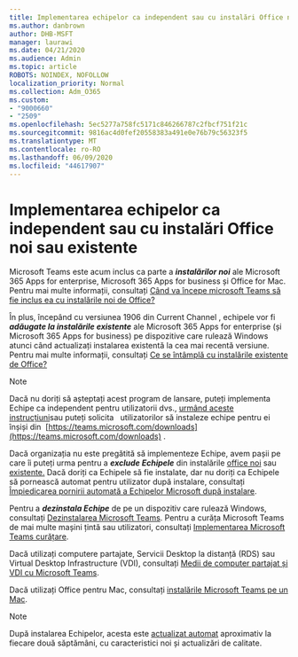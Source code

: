 ```yaml
---
title: Implementarea echipelor ca independent sau cu instalări Office noi sau existente
ms.author: danbrown
author: DHB-MSFT
manager: laurawi
ms.date: 04/21/2020
ms.audience: Admin
ms.topic: article
ROBOTS: NOINDEX, NOFOLLOW
localization_priority: Normal
ms.collection: Adm_O365
ms.custom:
- "9000660"
- "2509"
ms.openlocfilehash: 5ec5277a758fc5171c846266787c2fbcf751f21c
ms.sourcegitcommit: 9816ac4d0fef20558383a491e0e76b79c56323f5
ms.translationtype: MT
ms.contentlocale: ro-RO
ms.lasthandoff: 06/09/2020
ms.locfileid: "44617907"
---
```

# <a name="deploying-teams-as-standalone-or-with-new-or-existing-office-installations"></a>Implementarea echipelor ca independent sau cu instalări Office noi sau existente

Microsoft Teams este acum inclus ca parte a ***instalărilor noi*** ale Microsoft 365 Apps for enterprise, Microsoft 365 Apps for business și Office for Mac. Pentru mai multe informații, consultați [Când va începe microsoft Teams să fie inclus ea cu instalările noi de Office?](https://docs.microsoft.com/deployoffice/teams-install#when-will-microsoft-teams-start-being-included-with-new-installations-of-microsoft-365-apps)

În plus, începând cu versiunea 1906 din Current Channel , echipele vor fi ***adăugate la instalările existente*** ale Microsoft 365 Apps for enterprise (și Microsoft 365 Apps for business) pe dispozitive care rulează Windows atunci când actualizați instalarea existentă la cea mai recentă versiune. Pentru mai multe informații, consultați [Ce se întâmplă cu instalările existente de Office?](https://docs.microsoft.com/deployoffice/teams-install#what-about-existing-installations-of-microsoft-365-apps)

> [!NOTE]
> Dacă nu doriți să așteptați acest program de lansare, puteți implementa Echipe ca independent pentru utilizatorii dvs., [urmând aceste instrucțiuni](https://docs.microsoft.com/MicrosoftTeams/msi-deployment)sau puteți solicita   utilizatorilor să instaleze echipe pentru ei înșiși din  [https://teams.microsoft.com/downloads](https://teams.microsoft.com/downloads) .

Dacă organizația nu este pregătită să implementeze Echipe, avem pașii pe care îi puteți urma pentru a ***exclude Echipele*** din instalările [office noi](https://docs.microsoft.com/deployoffice/teams-install#how-to-exclude-microsoft-teams-from-new-installations-of-microsoft-365-apps) sau [existente.](https://docs.microsoft.com/deployoffice/teams-install#use-group-policy-to-control-the-installation-of-microsoft-teams) Dacă doriți ca Echipele să fie instalate, dar nu doriți ca Echipele să pornească automat pentru utilizator după instalare, consultați [Împiedicarea pornirii automată a Echipelor Microsoft după instalare](https://docs.microsoft.com/deployoffice/teams-install#use-group-policy-to-prevent-microsoft-teams-from-starting-automatically-after-installation).

Pentru a ***dezinstala Echipe*** de pe un dispozitiv care rulează Windows, consultați [Dezinstalarea Microsoft Teams](https://support.office.com/article/3b159754-3c26-4952-abe7-57d27f5f4c81). Pentru a curăța Microsoft Teams de mai multe mașini țintă sau utilizatori, consultați [Implementarea Microsoft Teams curățare](https://docs.microsoft.com/microsoftteams/scripts/powershell-script-teams-deployment-clean-up).

Dacă utilizați computere partajate, Servicii Desktop la distanță (RDS) sau Virtual Desktop Infrastructure (VDI), consultați [Medii de computer partajat și VDI cu Microsoft Teams](https://docs.microsoft.com/deployoffice/teams-install#shared-computer-and-vdi-environments-with-microsoft-teams).

Dacă utilizați Office pentru Mac, consultați [instalările Microsoft Teams pe un Mac](https://docs.microsoft.com/deployoffice/teams-install#microsoft-teams-installations-on-a-mac).

> [!NOTE]
> După instalarea Echipelor, acesta este [actualizat automat](https://docs.microsoft.com/deployoffice/teams-install#feature-and-quality-updates-for-microsoft-teams) aproximativ la fiecare două săptămâni, cu caracteristici noi și actualizări de calitate. 